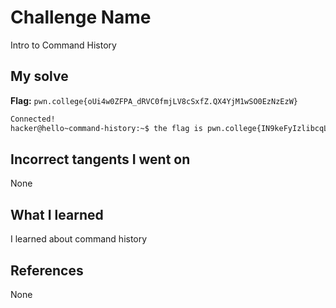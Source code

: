 # Challenge Name
Intro to Command History 

## My solve
**Flag:** `pwn.college{oUi4w0ZFPA_dRVC0fmjLV8cSxfZ.QX4YjM1wSO0EzNzEzW}`

```bash
Connected!
hacker@hello~command-history:~$ the flag is pwn.college{IN9keFyIzlibcqLlDbstT1D5kzz.0lNzEzNxwSO0EzNzEzW}
```
## Incorrect tangents I went on
None

## What I learned
I learned about command history 

## References 
None
